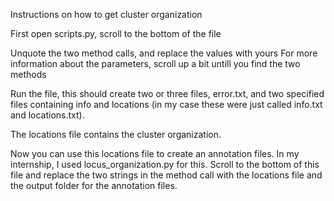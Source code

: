 Instructions on how to get cluster organization

First open scripts.py, scroll to the bottom of the file

Unquote the two method calls, and replace the values with yours
For more information about the parameters, scroll up a bit untill you find the two methods

Run the file, this should create two or three files, error.txt, and two specified files containing info and locations (in my case these were just called info.txt and locations.txt).

The locations file contains the cluster organization.

Now you can use this locations file to create an annotation files. In my internship, I used locus_organization.py for this.
Scroll to the bottom of this file and replace the two strings in the method call with the locations file and the output folder for the annotation files.